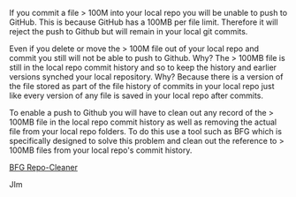 If you commit a file > 100M into your local repo you will be unable to push to GitHub.  This is because GitHub has a 100MB per file limit.  Therefore it will reject the push to Github but will remain in your local git commits. 

Even if you delete or move the > 100M file out of your local repo and commit you still will not be able to push to Github.  Why?  The > 100MB file is still in the local repo commit history and so to keep the history and earlier versions synched your local repository.  Why?  Because there is a version of the file stored as part of the file history of commits in your local repo just like every version of any file is saved in your local repo after commits.

To enable a push to Github you will have to clean out any record of the > 100MB file in the local repo commit history as well as removing the actual file from your local repo folders.  To do this use a tool such as BFG which is specifically designed to solve this problem and clean out the reference to > 100MB files from your local repo's commit history.

[BFG Repo-Cleaner](https://rtyley.github.io/bfg-repo-cleaner/)

JIm
